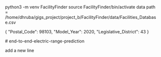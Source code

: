  python3 -m venv FacilityFinder
 source FacilityFinder/bin/activate
 data path  = /home/dhruba/gigs_project/project_b/FacilityFinder/data/Facilities_Database.csv


 {
  "Postal_Code": 98103,
  "Model_Year": 2020,
  "Legislative_District": 43
}

<!-- uvicorn app:app --reload --># end-to-end-electric-range-prediction
add a new line